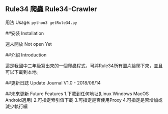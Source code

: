 ## Rule34 爬蟲 Rule34-Crawler

用法 Usage:
``python3 getRule34.py``

##安裝 Installation

還未開放 Not open Yet

##介紹 Introduction

這是我國中二年級寫出來的一個爬蟲程式，可將Rule34所有圖片給爬下來，並且可以下載到本地。

##更新日誌 Update Journal
V1.0 - 2018/06/14

##未來更新 Future Features
1.下載到任何地址(Linux Windows MacOS Android適用)
2.可指定索引值下載
3.可指定是否使用Proxy
4.可指定是否增加或減少執行續
